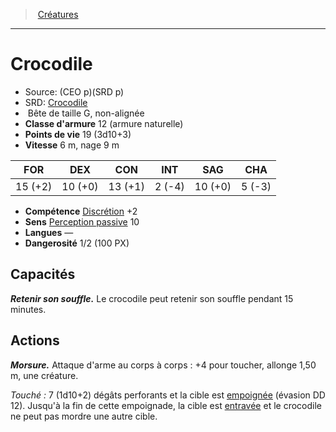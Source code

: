 ﻿---
!MonsterItem
Family: MonsterHD
Type: Bête
Size: G
Alignment: non-alignée
ArmorClass: 12 (armure naturelle)
HitPoints: 19 (3d10+3)
Speed: 6 m, nage 9 m
Strength: 15 (+2)
Dexterity: 10 (+0)
Constitution: 13 (+1)
Intelligence: ' 2 (-4)'
Wisdom: 10 (+0)
Charisma: ' 5 (-3)'
Skills: '[Discrétion](hd_abilities_dexterity_discretion.md) +2'
Senses: '[Perception passive](hd_abilities_dexterity_perception_passive.md) 10'
Languages: —
Challenge: 1/2 (100 PX)
Id: monsters_hd.md#crocodile
ParentLink: monsters_hd.md#créatures
Name: Crocodile
ParentName: Créatures
NameLevel: 1
AltName: '[Crocodile](srd_monsters_crocodile.md)'
Source: (CEO p)(SRD p)
Attributes:
  Name: Crocodile
  Markdown: >+
    # <!--Name-->Crocodile<!--/Name-->


    - Source: <!--Source-->(CEO p)(SRD p)<!--/Source-->

    - SRD: <!--AltName-->[Crocodile](srd_monsters_crocodile.md)<!--/AltName-->

    -  <!--Type-->Bête<!--/Type--> de taille <!--Size-->G<!--/Size-->, <!--Alignment-->non-alignée<!--/Alignment-->

    - **Classe d'armure** <!--ArmorClass-->12 (armure naturelle)<!--/ArmorClass-->

    - **Points de vie** <!--HitPoints-->19 (3d10+3)<!--/HitPoints-->

    - **Vitesse** <!--Speed-->6 m, nage 9 m<!--/Speed-->


    |FOR|DEX|CON|INT|SAG|CHA|

    |---|---|---|---|---|---|

    |<!--Strength-->15 (+2)<!--/Strength-->|<!--Dexterity-->10 (+0)<!--/Dexterity-->|<!--Constitution-->13 (+1)<!--/Constitution-->|<!--Intelligence--> 2 (-4)<!--/Intelligence-->|<!--Wisdom-->10 (+0)<!--/Wisdom-->|<!--Charisma--> 5 (-3)<!--/Charisma-->|


    - **Compétence** <!--Skills-->[Discrétion](hd_abilities_dexterity_discretion.md) +2<!--/Skills-->

    - **Sens** <!--Senses-->[Perception passive](hd_abilities_dexterity_perception_passive.md) 10<!--/Senses-->

    - **Langues** <!--Languages-->—<!--/Languages-->

    - **Dangerosité** <!--Challenge-->1/2 (100 PX)<!--/Challenge-->


    ## Capacités


    **_Retenir son souffle._** Le crocodile peut retenir son souffle pendant 15 minutes.


    ## Actions


    **_Morsure._** Attaque d'arme au corps à corps : +4 pour toucher, allonge 1,50 m, une créature.


    _Touché :_ 7 (1d10+2) dégâts perforants et la cible est [empoignée](hd_conditions_empoigne.md) (évasion DD 12). Jusqu'à la fin de cette empoignade, la cible est [entravée](hd_conditions_entrave.md) et le crocodile ne peut pas mordre une autre cible.

  Source: (CEO p)(SRD p)
  AltName: '[Crocodile](srd_monsters_crocodile.md)'
  Type: Bête
  Size: G
  Alignment: non-alignée
  ArmorClass: 12 (armure naturelle)
  HitPoints: 19 (3d10+3)
  Speed: 6 m, nage 9 m
  Strength: 15 (+2)
  Dexterity: 10 (+0)
  Constitution: 13 (+1)
  Intelligence: ' 2 (-4)'
  Wisdom: 10 (+0)
  Charisma: ' 5 (-3)'
  Skills: '[Discrétion](hd_abilities_dexterity_discretion.md) +2'
  Senses: '[Perception passive](hd_abilities_dexterity_perception_passive.md) 10'
  Languages: —
  Challenge: 1/2 (100 PX)
AttributesDictionary: >+
  Name: Crocodile

  Markdown: >+

    # <!--Name-->Crocodile<!--/Name-->





    - Source: <!--Source-->(CEO p)(SRD p)<!--/Source-->



    - SRD: <!--AltName-->[Crocodile](srd_monsters_crocodile.md)<!--/AltName-->



    -  <!--Type-->Bête<!--/Type--> de taille <!--Size-->G<!--/Size-->, <!--Alignment-->non-alignée<!--/Alignment-->



    - **Classe d'armure** <!--ArmorClass-->12 (armure naturelle)<!--/ArmorClass-->



    - **Points de vie** <!--HitPoints-->19 (3d10+3)<!--/HitPoints-->



    - **Vitesse** <!--Speed-->6 m, nage 9 m<!--/Speed-->





    |FOR|DEX|CON|INT|SAG|CHA|



    |---|---|---|---|---|---|



    |<!--Strength-->15 (+2)<!--/Strength-->|<!--Dexterity-->10 (+0)<!--/Dexterity-->|<!--Constitution-->13 (+1)<!--/Constitution-->|<!--Intelligence--> 2 (-4)<!--/Intelligence-->|<!--Wisdom-->10 (+0)<!--/Wisdom-->|<!--Charisma--> 5 (-3)<!--/Charisma-->|





    - **Compétence** <!--Skills-->[Discrétion](hd_abilities_dexterity_discretion.md) +2<!--/Skills-->



    - **Sens** <!--Senses-->[Perception passive](hd_abilities_dexterity_perception_passive.md) 10<!--/Senses-->



    - **Langues** <!--Languages-->—<!--/Languages-->



    - **Dangerosité** <!--Challenge-->1/2 (100 PX)<!--/Challenge-->





    ## Capacités





    **_Retenir son souffle._** Le crocodile peut retenir son souffle pendant 15 minutes.





    ## Actions





    **_Morsure._** Attaque d'arme au corps à corps : +4 pour toucher, allonge 1,50 m, une créature.





    _Touché :_ 7 (1d10+2) dégâts perforants et la cible est [empoignée](hd_conditions_empoigne.md) (évasion DD 12). Jusqu'à la fin de cette empoignade, la cible est [entravée](hd_conditions_entrave.md) et le crocodile ne peut pas mordre une autre cible.



  Source: (CEO p)(SRD p)

  AltName: '[Crocodile](srd_monsters_crocodile.md)'

  Type: Bête

  Size: G

  Alignment: non-alignée

  ArmorClass: 12 (armure naturelle)

  HitPoints: 19 (3d10+3)

  Speed: 6 m, nage 9 m

  Strength: 15 (+2)

  Dexterity: 10 (+0)

  Constitution: 13 (+1)

  Intelligence: ' 2 (-4)'

  Wisdom: 10 (+0)

  Charisma: ' 5 (-3)'

  Skills: '[Discrétion](hd_abilities_dexterity_discretion.md) +2'

  Senses: '[Perception passive](hd_abilities_dexterity_perception_passive.md) 10'

  Languages: —

  Challenge: 1/2 (100 PX)

---
> [Créatures](hd_monsters.md)

---

# Crocodile

- Source: (CEO p)(SRD p)
- SRD: [Crocodile](srd_monsters_crocodile.md)
-  Bête de taille G, non-alignée
- **Classe d'armure** 12 (armure naturelle)
- **Points de vie** 19 (3d10+3)
- **Vitesse** 6 m, nage 9 m

|FOR|DEX|CON|INT|SAG|CHA|
|---|---|---|---|---|---|
|15 (+2)|10 (+0)|13 (+1)| 2 (-4)|10 (+0)| 5 (-3)|

- **Compétence** [Discrétion](hd_abilities_dexterity_discretion.md) +2
- **Sens** [Perception passive](hd_abilities_dexterity_perception_passive.md) 10
- **Langues** —
- **Dangerosité** 1/2 (100 PX)

## Capacités

**_Retenir son souffle._** Le crocodile peut retenir son souffle pendant 15 minutes.

## Actions

**_Morsure._** Attaque d'arme au corps à corps : +4 pour toucher, allonge 1,50 m, une créature.

_Touché :_ 7 (1d10+2) dégâts perforants et la cible est [empoignée](hd_conditions_empoigne.md) (évasion DD 12). Jusqu'à la fin de cette empoignade, la cible est [entravée](hd_conditions_entrave.md) et le crocodile ne peut pas mordre une autre cible.

